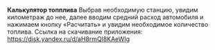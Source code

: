 **Калькулятор топплива**
Выбрав необходимую станцию, увидим километраж до нее, далее вводим средний расход автомобиля и нажимаем кнопку «Расчитать» и увидим необходимое количество топлива.
Ссылка на скачивание приложения: https://disk.yandex.ru/d/aH8rmQl8KAeWIg
